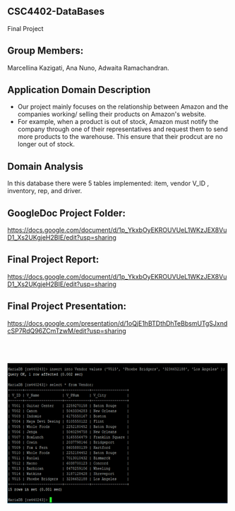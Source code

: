 ## CSC4402-DataBases
Final Project

## Group Members:

Marcellina Kazigati,
Ana Nuno,
Adwaita Ramachandran.

## Application Domain Description
- Our project mainly focuses on the relationship between Amazon and the companies working/ selling their products on Amazon's website.
- For example, when a product is out of stock, Amazon must notify the company through one of their representatives and request them to send more products to the warehouse. This ensure that their prodcut are no longer out of stock.

## Domain Analysis
In this database there were 5 tables implemented: item, vendor V_ID , inventory, rep, and driver.



## GoogleDoc Project Folder:

https://docs.google.com/document/d/1p_YkxbOyEKROUVUeL1WKzJEX8VuD1_Xs2UKgjeH2BIE/edit?usp=sharing

## Final Project Report:

https://docs.google.com/document/d/1p_YkxbOyEKROUVUeL1WKzJEX8VuD1_Xs2UKgjeH2BIE/edit?usp=sharing

## Final Project Presentation:

https://docs.google.com/presentation/d/1oQjE1hBTDthDhTeBbsmUTgSJxndcSP7RdQ96ZCmTzwM/edit?usp=sharing


<br />
<br />
<br />

<img align="left" alt="PNG" src="https://github.com/annenuno/CSC4402-DataBases/blob/master/Screen%20Shot%202022-01-26%20at%207.03.15%20PM.png" width="500" height="320" />
